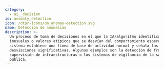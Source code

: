 ```yaml
---
category:
  - ai__decision
id: anomaly_detection
icon: /dtpr-icons/dm_anomay-detection.svg
name: Detección de anomalías
description: >-
  Un proceso de toma de decisiones en el que la IA/algoritmo identifica patrones
  inusuales o valores atípicos que se desvían del comportamiento esperado. El
  sistema establece una línea de base de actividad normal y señala las
  desviaciones significativas. Algunos ejemplos son la detección de fraudes, la
  supervisión de infraestructuras o los sistemas de vigilancia de la salud
  pública.
---
```


